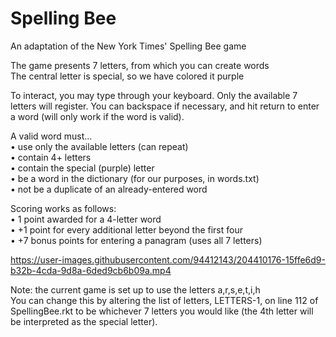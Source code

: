 # Spelling Bee
An adaptation of the New York Times' Spelling Bee game


The game presents 7 letters, from which you can create words\
The central letter is special, so we have colored it purple

To interact, you may type through your keyboard. Only the available 7 letters will register. You can backspace if necessary, and hit return to enter a word (will only work if the word is valid).

A valid word must...\
• use only the available letters (can repeat)\
• contain 4+ letters\
• contain the special (purple) letter\
• be a word in the dictionary (for our purposes, in words.txt)\
• not be a duplicate of an already-entered word

Scoring works as follows:\
• 1 point awarded for a 4-letter word\
• +1 point for every additional letter beyond the first four\
• +7 bonus points for entering a panagram (uses all 7 letters)



https://user-images.githubusercontent.com/94412143/204410176-15ffe6d9-b32b-4cda-9d8a-6ded9cb6b09a.mp4



Note: the current game is set up to use the letters a,r,s,e,t,i,h\
You can change this by altering the list of letters, LETTERS-1, on line 112 of SpellingBee.rkt to be whichever 7 letters you would like (the 4th letter will be interpreted as the special letter).
